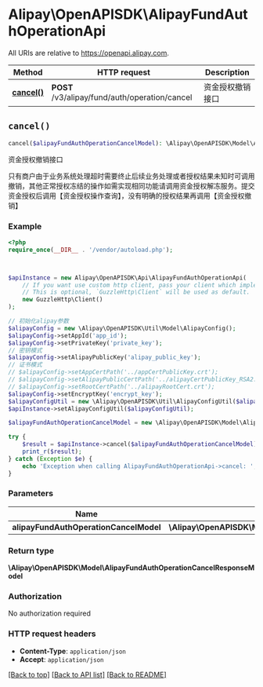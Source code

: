 # Alipay\OpenAPISDK\AlipayFundAuthOperationApi

All URIs are relative to https://openapi.alipay.com.

Method | HTTP request | Description
------------- | ------------- | -------------
[**cancel()**](AlipayFundAuthOperationApi.md#cancel) | **POST** /v3/alipay/fund/auth/operation/cancel | 资金授权撤销接口


## `cancel()`

```php
cancel($alipayFundAuthOperationCancelModel): \Alipay\OpenAPISDK\Model\AlipayFundAuthOperationCancelResponseModel
```

资金授权撤销接口

只有商户由于业务系统处理超时需要终止后续业务处理或者授权结果未知时可调用撤销，其他正常授权冻结的操作如需实现相同功能请调用资金授权解冻服务。提交资金授权后调用【资金授权操作查询】，没有明确的授权结果再调用【资金授权撤销】

### Example

```php
<?php
require_once(__DIR__ . '/vendor/autoload.php');



$apiInstance = new Alipay\OpenAPISDK\Api\AlipayFundAuthOperationApi(
    // If you want use custom http client, pass your client which implements `GuzzleHttp\ClientInterface`.
    // This is optional, `GuzzleHttp\Client` will be used as default.
    new GuzzleHttp\Client()
);

// 初始化alipay参数
$alipayConfig = new \Alipay\OpenAPISDK\Util\Model\AlipayConfig();
$alipayConfig->setAppId('app_id');
$alipayConfig->setPrivateKey('private_key');
// 密钥模式
$alipayConfig->setAlipayPublicKey('alipay_public_key');
// 证书模式
// $alipayConfig->setAppCertPath('../appCertPublicKey.crt');
// $alipayConfig->setAlipayPublicCertPath('../alipayCertPublicKey_RSA2.crt');
// $alipayConfig->setRootCertPath('../alipayRootCert.crt');
$alipayConfig->setEncryptKey('encrypt_key');
$alipayConfigUtil = new \Alipay\OpenAPISDK\Util\AlipayConfigUtil($alipayConfig);
$apiInstance->setAlipayConfigUtil($alipayConfigUtil);

$alipayFundAuthOperationCancelModel = new \Alipay\OpenAPISDK\Model\AlipayFundAuthOperationCancelModel(); // \Alipay\OpenAPISDK\Model\AlipayFundAuthOperationCancelModel

try {
    $result = $apiInstance->cancel($alipayFundAuthOperationCancelModel);
    print_r($result);
} catch (Exception $e) {
    echo 'Exception when calling AlipayFundAuthOperationApi->cancel: ', $e->getMessage(), PHP_EOL;
}
```

### Parameters

Name | Type | Description  | Notes
------------- | ------------- | ------------- | -------------
 **alipayFundAuthOperationCancelModel** | **\Alipay\OpenAPISDK\Model\AlipayFundAuthOperationCancelModel**|  | [optional]

### Return type

**\Alipay\OpenAPISDK\Model\AlipayFundAuthOperationCancelResponseModel**

### Authorization

No authorization required

### HTTP request headers

- **Content-Type**: `application/json`
- **Accept**: `application/json`

[[Back to top]](#) [[Back to API list]](../../README.md#api-endpoints)
[[Back to README]](../../README.md)
